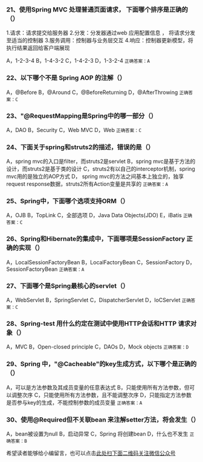 ### 21、使用Spring MVC 处理普通页面请求， 下面哪个排序是正确的（）
   1.请求：请求提交给服务器
   2.分发：分发器通过web 应用配置信息 ， 将请求分发至适当的控制器
   3.服务调用：控制器与业务层交互
   4.响应：控制器更新模型，将执行结果返回给客户端展现
   
   A，1-2-3-4
   B，1-4-3-2
   C，1-4-2-3
   D，1-3-2-4
`正确答案：A`

### 22、以下哪个不是 Spring AOP 的注解（）
   A，@Before
   B，@Around
   C，@BeforeReturning
   D，@AfterThrowing
`正确答案：C`

### 23、"@RequestMapping是Spring中的哪一部分（）
   A，DAO
   B，Security
   C，Web MVC
   D，Web
`正确答案：C`

### 24、下面关于spring和struts2的描述，错误的是（）
   A，spring mvc的入口是filter，而struts2是servlet
   B，spring mvc是基于方法的设计，而struts2是基于类的设计
   C，struts2有以自己的interceptor机制，spring mvc用的是独立的AOP方式
   D， spring mvc的方法之间基本上独立的，独享request response数据，struts2所有Action变量是共享的
`正确答案：A`

### 25、Spring中，下面哪个选项支持ORM（）
   A，OJB
   B，TopLink
   C，全部选项
   D，Java Data Objects(JDO)
   E，iBatis
`正确答案：C`

### 26、Spring和Hibernate的集成中，下面哪项是SessionFactory 正确的实现（）
   A，LocalSessionFactoryBean
   B，LocalFactoryBean
   C，SessionFactory
   D，SessionFactoryBean
`正确答案：A`

### 27、下面哪个是Spring最核心的servlet（）
   A，WebServlet
   B，SpringServlet
   C，DispatcherServlet
   D，IoCServlet
`正确答案：C`

### 28、Spring-test 用什么约定在测试中使用HTTP会话和HTTP 请求对象（）
   A，MVC
   B，Open-closed principle
   C，DAOs
   D，Mock objects
`正确答案：D`

### 29、Spring 中，"@Cacheable"的key生成方式，以下哪个是正确的（）
   A，可以是方法参数及其成员变量的任意表达式
   B，只能使用所有方法参数，但可以调整次序
   C，只能使用所有方法参数，且不能调整次序
   D，只能指定方法参数是否参与key的生成，不能控制参数的成员变量
`正确答案：A`

### 30、使用@Required但不关联bean 来注解setter方法，将会发生（）
   A，bean被设置为null
   B，启动异常
   C，Spring 将创建bean
   D，什么也不发生
`正确答案：B`

希望读者能够给小编留言，也可以点击[此处扫下面二维码关注微信公众号](https://www.ycbbs.vip/?p=28 "此处扫下面二维码关注微信公众号")